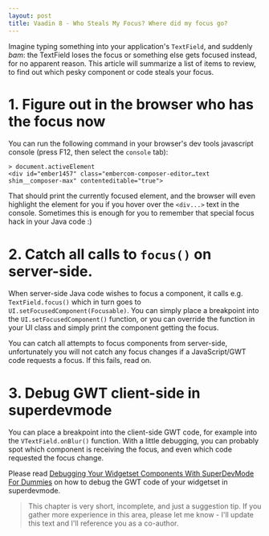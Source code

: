 ```yaml
---
layout: post
title: Vaadin 8 - Who Steals My Focus? Where did my focus go?
---
```


Imagine typing something into your application's `TextField`, and suddenly *bam*:
the TextField loses the focus or something else gets focused instead, for no apparent reason.
This article will summarize a list of items to review, to find out which pesky
component or code steals your focus.

# 1. Figure out in the browser who has the focus now

You can run the following command in your browser's dev tools javascript console (press F12, then select the `console` tab):
```
> document.activeElement
<div id="ember1457" class="embercom-composer-editor…text shim__composer-max" contenteditable="true">
```

That should print the currently focused element, and the browser will even highlight the element for you
if you hover over the `<div...>` text in the console. Sometimes this is enough
for you to remember that special focus hack in your Java code :)

# 2. Catch all calls to `focus()` on server-side.

When server-side Java code wishes to focus a component, it calls e.g.
`TextField.focus()` which in turn goes to `UI.setFocusedComponent(Focusable)`.
You can simply place a breakpoint into the `UI.setFocusedComponent()` function,
or you can override the function
in your UI class and simply print the component getting the focus.

You can catch all attempts to focus components from server-side, unfortunately
you will not catch any focus changes if a JavaScript/GWT code requests a focus.
If this fails, read on.

# 3. Debug GWT client-side in superdevmode

You can place a breakpoint into the client-side GWT code, for example into
the `VTextField.onBlur()` function. With a little debugging,
you can probably spot which component is receiving the focus, and
even which code requested the focus change.

Please read
[Debugging Your Widgetset Components With SuperDevMode For Dummies](../Debugging-your-widgetset-components-with-superdevmode-for-dummies/)
on how to debug the GWT code of your widgetset in superdevmode.

> This chapter is very short, incomplete, and just a suggestion tip. If you gather
more experience in this area, please let me know - I'll update this text and
I'll reference you as a co-author.
